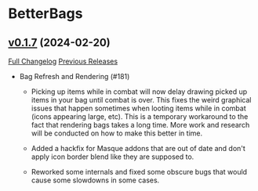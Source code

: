 # BetterBags

## [v0.1.7](https://github.com/Cidan/BetterBags/tree/v0.1.7) (2024-02-20)
[Full Changelog](https://github.com/Cidan/BetterBags/compare/v0.1.6...v0.1.7) [Previous Releases](https://github.com/Cidan/BetterBags/releases)

- Bag Refresh and Rendering (#181)  
    * Picking up items while in combat will now delay drawing picked up items in your bag until combat is over. This fixes the weird graphical issues that happen sometimes when looting items while in combat (icons appearing large, etc). This is a temporary workaround to the fact that rendering bags takes a long time. More work and research will be conducted on how to make this better in time.  
    * Added a hackfix for Masque addons that are out of date and don't apply icon border blend like they are supposed to.  
    * Reworked some internals and fixed some obscure bugs that would cause some slowdowns in some cases.  